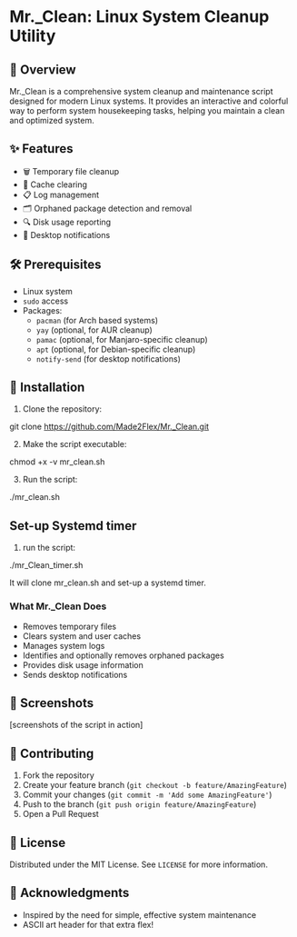 # Mr._Clean: Linux System Cleanup Utility

## 🧹 Overview

Mr._Clean is a comprehensive system cleanup and maintenance script designed for modern Linux systems. It provides an interactive and colorful way to perform system housekeeping tasks, helping you maintain a clean and optimized system.

## ✨ Features

- 🗑️ Temporary file cleanup
- 🧹 Cache clearing
- 📋 Log management
- 🗂️ Orphaned package detection and removal
- 🔍 Disk usage reporting
- 📣 Desktop notifications

## 🛠️ Prerequisites

- Linux system
- `sudo` access
- Packages: 
  - `pacman` (for Arch based systems)
  - `yay` (optional, for AUR cleanup)
  - `pamac` (optional, for Manjaro-specific cleanup)
  - `apt` (optional, for Debian-specific cleanup)
  - `notify-send` (for desktop notifications)

## 🚀 Installation

1. Clone the repository:

git clone https://github.com/Made2Flex/Mr._Clean.git

2. Make the script executable:

chmod +x -v mr_clean.sh

3. Run the script:

./mr_clean.sh

## Set-up Systemd timer

1. run the script:

./mr_Clean_timer.sh

It will clone mr_clean.sh and set-up a systemd timer.


### What Mr._Clean Does

- Removes temporary files
- Clears system and user caches
- Manages system logs
- Identifies and optionally removes orphaned packages
- Provides disk usage information
- Sends desktop notifications

## 🎨 Screenshots

[screenshots of the script in action]

## 🤝 Contributing

1. Fork the repository
2. Create your feature branch (`git checkout -b feature/AmazingFeature`)
3. Commit your changes (`git commit -m 'Add some AmazingFeature'`)
4. Push to the branch (`git push origin feature/AmazingFeature`)
5. Open a Pull Request

## 📄 License

Distributed under the MIT License. See `LICENSE` for more information.

## 🙌 Acknowledgments

- Inspired by the need for simple, effective system maintenance
- ASCII art header for that extra flex!
